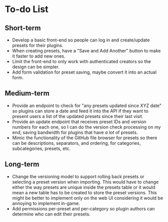 # To-do List

## Short-term

-   Develop a basic front-end so people can log in and create/update presets for their plugins.
-   When creating presets, have a "Save and Add Another" button to make it faster to add new ones.
-   Limit the front-end to only work with authenticated creators so the design can be simpler.
-   Add form validation for preset saving, maybe convert it into an actual form.

## Medium-term

-   Provide an endpoint to check for "any presets updated since XYZ date" so plugins can store a date and feed it into the
    API if they want to present users a list of the updated presets since their last visit.
-   Provide an update endpoint that receives preset IDs and version numbers for each one, so I can do the version check
    processing on my end, saving bandwidth for plugins that have _a lot_ of presets.
-   Mimic the functionality of the GitHub file browser for presets so there can be descriptions, separators, and ordering,
    for categories, subcategories, presets, etc.

## Long-term

-   Change the versioning model to support rolling back presets or selecting a preset version when importing. This would
    have to change either the way presets are unique inside the presets table or it would mean a new table has to be
    created to store the preset versions. This might be better to implement only on the web UI considering it would be
    annoying to implement in-game.
-   Add permissions per-preset and per-category so plugin authors can determine who can edit their presets.
